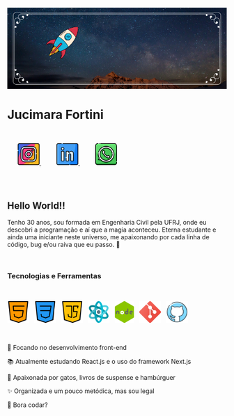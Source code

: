 ![capa](./assets/Capa.png)

# Jucimara Fortini

</br>
<p>
    &nbsp;&nbsp;&nbsp;&nbsp;&nbsp;
    <a href="https://www.instagram.com/jucimarafortini/" target="_blank">
        <img src="./assets/colorInstagram.png" height=50 />
    </a>
    &nbsp;&nbsp;&nbsp;&nbsp;&nbsp;&nbsp;&nbsp;&nbsp;
    <a href="https://www.linkedin.com/in/jucimara-alves-fortini-78b7bb196/" target="_blank">
        <img src="./assets/coolLinkedin.png" height=50 />
    </a>
    &nbsp;&nbsp;&nbsp;&nbsp;&nbsp;&nbsp;&nbsp;&nbsp;
    <a href="https://wa.me/5522981480391" target="_blank">
        <img src="./assets/whatsapp.png" height=50 />
    </a>
</p>

</br>
</br>

## Hello World!!

Tenho 30 anos, sou formada em Engenharia Civil pela UFRJ, onde eu descobri a programação e aí que a magia aconteceu. Eterna estudante e ainda uma iniciante neste universo, me apaixonando por cada linha de código, bug e/ou raiva que eu passo. 💖

</br>

### Tecnologias e Ferramentas

</br>
<p>
    <img src="./assets/html5logo.png" height=50 title="HTML5" />&nbsp;&nbsp;
    <img src="./assets/css3logo.png" height=50 title="CSS3" />&nbsp;&nbsp;
    <img src="./assets/javascriptlogo.png" height=50 title="JavaScript" />&nbsp;&nbsp;
    <img src="./assets/reactjs.png" height=50 title="React.js" />&nbsp;&nbsp;
    <img src="./assets/nodejslogo.png" height=50 title="Node.js" />&nbsp;&nbsp;
    <img src="./assets/gitlogo.png" height=50 title="Git" />&nbsp;&nbsp;
    <img src="./assets/githublogo.png" height=50 title="GitHub" />
</p>
</br>

🎯 Focando no desenvolvimento front-end

📚 Atualmente estudando React.js e o uso do framework Next.js

💙 Apaixonada por gatos, livros de suspense e hambúrguer

✨ Organizada e um pouco metódica, mas sou legal

🚀 Bora codar?





